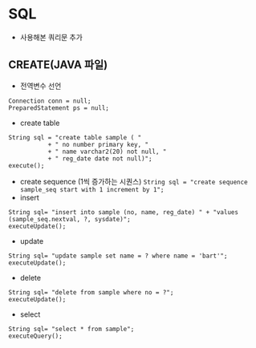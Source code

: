 # SQL
  - 사용해본 쿼리문 추가
  
  ## CREATE(JAVA 파일)
  - 전역변수 선언 
  ~~~
  Connection conn = null;
  PreparedStatement ps = null;
  ~~~
  - create table
  ~~~
  String sql = "create table sample ( " 
			 + " no number primary key, "
			 + " name varchar2(20) not null, "
			 + " reg_date date not null)";
  execute();
  ~~~
  - create sequence (1씩 증가하는 시퀀스)
  `String sql = "create sequence sample_seq start with 1 increment by 1";`
  - insert
  ~~~
  String sql= "insert into sample (no, name, reg_date) " + "values (sample_seq.nextval, ?, sysdate)";
  executeUpdate();
  ~~~
  - update
  ~~~
  String sql= "update sample set name = ? where name = 'bart'";
  executeUpdate();
  ~~~
  - delete
  ~~~
  String sql= "delete from sample where no = ?";
  executeUpdate();
  ~~~
  - select
  ~~~
  String sql= "select * from sample";
  executeQuery();
  ~~~
